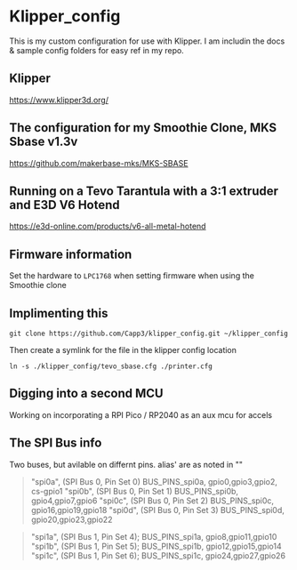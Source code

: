 # Klipper_config

This is my custom configuration for use with Klipper. I am includin the docs & sample config folders for easy ref in my repo.

## Klipper

<https://www.klipper3d.org/>

## The configuration for my Smoothie Clone, MKS Sbase v1.3v

<https://github.com/makerbase-mks/MKS-SBASE>

## Running on a Tevo Tarantula with a 3:1 extruder and E3D V6 Hotend

<https://e3d-online.com/products/v6-all-metal-hotend>

## Firmware information

Set the hardware to `LPC1768` when setting firmware when using the Smoothie clone

## Implimenting this

`git clone https://github.com/Capp3/klipper_config.git ~/klipper_config`

Then create a symlink for the file in the klipper config location

`ln -s ./klipper_config/tevo_sbase.cfg ./printer.cfg`

## Digging into a second MCU

Working on incorporating a RPI Pico / RP2040 as an aux mcu for accels

## The SPI Bus info

Two buses, but avilable on differnt pins. alias' are as noted in ""

>"spi0a", (SPI Bus 0, Pin Set 0)
BUS_PINS_spi0a, gpio0,gpio3,gpio2, cs-gpio1
"spi0b", (SPI Bus 0, Pin Set 1)
BUS_PINS_spi0b, gpio4,gpio7,gpio6
"spi0c", (SPI Bus 0, Pin Set 2)
BUS_PINS_spi0c, gpio16,gpio19,gpio18
"spi0d", (SPI Bus 0, Pin Set 3)
BUS_PINS_spi0d, gpio20,gpio23,gpio22

>"spi1a", (SPI Bus 1, Pin Set 4);
BUS_PINS_spi1a, gpio8,gpio11,gpio10
"spi1b", (SPI Bus 1, Pin Set 5);
BUS_PINS_spi1b, gpio12,gpio15,gpio14
"spi1c", (SPI Bus 1, Pin Set 6);
BUS_PINS_spi1c, gpio24,gpio27,gpio26